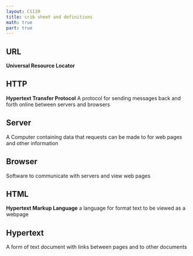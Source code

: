 ```yaml
---
layout: CS139
title: crib sheet and definitions
math: true
part: true
---
```



## URL
 __Universal Resource Locator__

## HTTP
__Hypertext Transfer Protocol__ A protocol for sending messages back and forth online between servers and browsers 

## Server
A Computer containing data that requests can be made to for web pages
and other information

## Browser
Software to communicate with servers and view web pages

## HTML

__Hypertext Markup Language__ a language for format text to be viewed as a webpage

## Hypertext
A form of text document with links between pages and to other documents